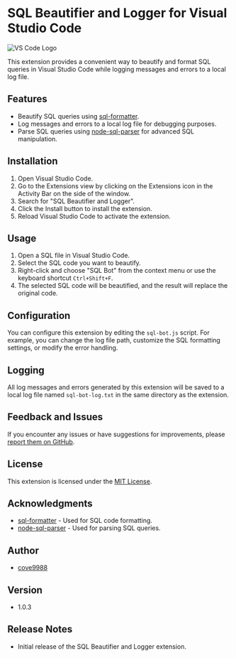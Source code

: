 # SQL Beautifier and Logger for Visual Studio Code

![VS Code Logo](https://code.visualstudio.com/assets/favicon.ico)

This extension provides a convenient way to beautify and format SQL queries in Visual Studio Code while logging messages and errors to a local log file.

## Features

- Beautify SQL queries using [sql-formatter](https://github.com/zeroturnaround/sql-formatter).
- Log messages and errors to a local log file for debugging purposes.
- Parse SQL queries using [node-sql-parser](https://github.com/forward/sql-parser) for advanced SQL manipulation.

## Installation

1. Open Visual Studio Code.
2. Go to the Extensions view by clicking on the Extensions icon in the Activity Bar on the side of the window.
3. Search for "SQL Beautifier and Logger".
4. Click the Install button to install the extension.
5. Reload Visual Studio Code to activate the extension.

## Usage

1. Open a SQL file in Visual Studio Code.
2. Select the SQL code you want to beautify.
3. Right-click and choose "SQL Bot" from the context menu or use the keyboard shortcut `Ctrl+Shift+F`.
4. The selected SQL code will be beautified, and the result will replace the original code.

## Configuration

You can configure this extension by editing the `sql-bot.js` script. For example, you can change the log file path, customize the SQL formatting settings, or modify the error handling.

## Logging

All log messages and errors generated by this extension will be saved to a local log file named `sql-bot-log.txt` in the same directory as the extension.

## Feedback and Issues

If you encounter any issues or have suggestions for improvements, please [report them on GitHub](https://github.com/yourusername/sql-beautifier-logger/issues).

## License

This extension is licensed under the [MIT License](LICENSE).

## Acknowledgments

- [sql-formatter](https://github.com/zeroturnaround/sql-formatter) - Used for SQL code formatting.
- [node-sql-parser](https://github.com/forward/sql-parser) - Used for parsing SQL queries.

## Author

- [cove9988](https://github.com/cove9988/sql_bot)

## Version

- 1.0.3

## Release Notes

- Initial release of the SQL Beautifier and Logger extension.
